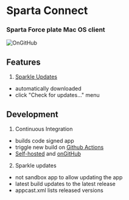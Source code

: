 # Sparta Connect

### Sparta Force plate Mac OS client

![OnGitHub](https://github.com/sparta-science/connect/workflows/OnGitHub/badge.svg)

## Features

1. [Sparkle Updates](https://sparkle-project.org/)
  - automatically downloaded
  - click "Check for updates..." menu

## Development

1. Continuous Integration
  - builds code signed app
  - triggle new build on [Github Actions](https://github.com/sparta-science/connect/actions)
  - [Self-hosted](https://github.com/sparta-science/connect/actions?query=workflow%3Aself-hosted-test+branch%3Amaster) and [onGitHub](https://github.com/sparta-science/connect/actions?query=workflow%3AOnGitHub+branch%3Amaster)
2. Sparkle updates
  - not sandbox app to allow updating the app
  - latest build updates to the latest release
  - appcast.xml lists released versions
